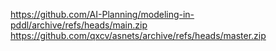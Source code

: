 https://github.com/AI-Planning/modeling-in-pddl/archive/refs/heads/main.zip
https://github.com/qxcv/asnets/archive/refs/heads/master.zip
